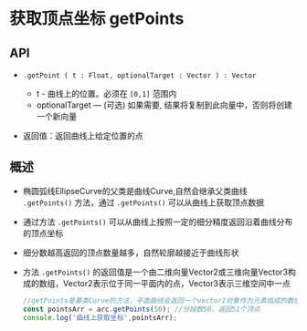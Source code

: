 # 获取顶点坐标 getPoints

## API

+ `.getPoint ( t : Float, optionalTarget : Vector ) : Vector`

  + t - 曲线上的位置。必须在 `[0,1]` 范围内
  + optionalTarget — (可选) 如果需要, 结果将复制到此向量中，否则将创建一个新向量

+ 返回值：返回曲线上给定位置的点

## 概述

+ 椭圆弧线EllipseCurve的父类是曲线Curve,自然会继承父类曲线 `.getPoints()` 方法，通过 `.getPoints()` 可以从曲线上获取顶点数据

+ 通过方法 `.getPoints()` 可以从曲线上按照一定的细分精度返回沿着曲线分布的顶点坐标
+ 细分数越高返回的顶点数量越多，自然轮廓越接近于曲线形状
+ 方法 `.getPoints()` 的返回值是一个由二维向量Vector2或三维向量Vector3构成的数组，Vector2表示位于同一平面内的点，Vector3表示三维空间中一点

  ```js
  //getPoints是基类Curve的方法，平面曲线会返回一个vector2对象作为元素组成的数组
  const pointsArr = arc.getPoints(50); //分段数50，返回51个顶点
  console.log('曲线上获取坐标',pointsArr);
  ```
